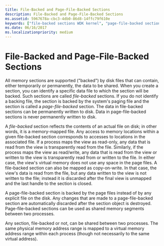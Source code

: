 ```yaml
---
title: File-Backed and Page-File-Backed Sections
description: File-Backed and Page-File-Backed Sections
ms.assetid: 5967678a-cbc3-4db0-86d8-14ffc79f610e
keywords: ["file-backed sections WDK kernel", "page-file-backed sections WDK kernel", "backed memory sections WDK kernel", "paged file backups WDK kernel", "temporarily shared data WDK kernel", "permanently shared data WDK kernel", "memory sections WDK kernel", "section objects WDK kernel"]
ms.date: 06/16/2017
ms.localizationpriority: medium
---
```


# File-Backed and Page-File-Backed Sections





All memory sections are supported ("backed") by disk files that can contain, either temporarily or permanently, the data to be shared. When you create a section, you can identify a specific data file to which the section will be backed. Such sections are called *file-backed* sections. If you do not identify a backing file, the section is backed by the system's paging file and the section is called a *page-file-backed* section. The data in file-backed sections can be permanently written to disk. Data in page-file-backed sections is never permanently written to disk.

A *file-backed* section reflects the contents of an actual file on disk; in other words, it is a memory-mapped file. Any access to memory locations within a given file-backed section corresponds to accesses to locations in the associated file. If a process maps the view as read-only, any data that is read from the view is transparently read from the file. Similarly, if the process maps the view as read/write, any data that is read from the view or written to the view is transparently read from or written to the file. In either case, the view's virtual memory does not use any space in the page files. A file-backed section can also be mapped as copy-on-write. In that case, the view's data is read from the file, but any data written to the view is not written to the file; instead it is discarded after the final view is unmapped and the last handle to the section is closed.

A page-file-backed section is backed by the page files instead of by any explicit file on the disk. Any changes that are made to a page-file-backed section are automatically discarded after the section object is destroyed. Page-file-backed sections can be used as shared memory segments between two processes.

Any section, file-backed or not, can be shared between two processes. The same physical memory address range is mapped to a virtual memory address range within each process (though not necessarily to the same virtual address).

 

 




